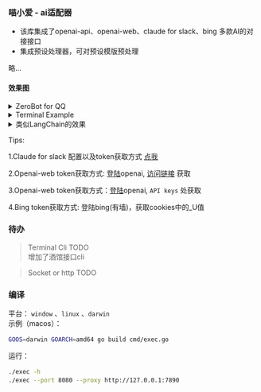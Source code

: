 ### 喵小爱 - ai适配器

* 该库集成了openai-api、openai-web、claude for slack、bing 多款AI的对接接口
* 集成预设处理器，可对预设模版预处理

略...

#### 效果图

<details>
<summary>ZeroBot for QQ </summary>
<br/>
<a href="https://github.com/bincooo/ZeroBot-Plugin">【魔改ZeroBot-Plugin项目地址】</a>
<img src="resources/%E6%88%AA%E5%B1%8F2023-07-08%2000.02.13.png"  />
</details>

<details>
<summary>Terminal Example</summary>
<br/>
<img src="resources/%E6%88%AA%E5%B1%8F2023-07-08%2000.20.51.png"  />
</details>

<details>
<summary>类似LangChain的效果</summary>
<br/>
基础预设：
<img src="resources/%E6%88%AA%E5%B1%8F2023-07-09%2005.58.49.png" />
<br/>
设置执行链：
<code>
<pre>
	lmt := MiaoX.NewCommonLimiter()
	if err := lmt.RegChain("embellish", &EmbellishInterceptor{}); err != nil {
		panic(err)
	}
</pre>
</code>
<img src="resources/%E6%88%AA%E5%B1%8F2023-07-09%2006.03.24.png" />
<br/>
效果图：
<img src="resources/%E6%88%AA%E5%B1%8F2023-07-09%2006.08.03.png" />
</details>

Tips:

1.Claude for slack 配置以及token获取方式 [点我](https://github.com/Anyc66666666/claude-api)

2.Openai-web token获取方式: [登陆](http://chat.openai.com/)openai,  [访问链接](https://chat.openai.com/api/auth/session) 获取

3.Openai-web token获取方式：[登陆](https://platform.openai.com/)openai, `API keys` 处获取

4.Bing token获取方式:  登陆bing(有墙)，获取cookies中的_U值

### 待办

> Terminal Cli TODO <br>
> 增加了酒馆接口cli

> Socket or http TODO


### 编译

平台：
    `window` 、`linux` 、`darwin` <br>
示例（macos）：
```bash
GOOS=darwin GOARCH=amd64 go build cmd/exec.go
```

运行：
```bash
./exec -h
./exec --port 8080 --proxy http://127.0.0.1:7890
```